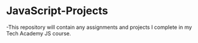 # JavaScript-Projects
-This repository will contain any assignments and projects I complete in my Tech Academy JS course.
